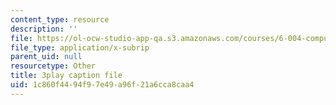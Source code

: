 ```yaml
---
content_type: resource
description: ''
file: https://ol-ocw-studio-app-qa.s3.amazonaws.com/courses/6-004-computation-structures-spring-2017/1c860f4494f97e49a96f21a6cca8caa4_xvojobO-1Hw.srt
file_type: application/x-subrip
parent_uid: null
resourcetype: Other
title: 3play caption file
uid: 1c860f44-94f9-7e49-a96f-21a6cca8caa4
---
```


